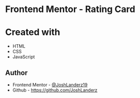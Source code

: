 # Frontend Mentor - Rating Card

# Created with
- HTML
- CSS
- JavaScript

## Author
- Frontend Mentor - [@JoshLanderz19](https://www.frontendmentor.io/profile/JoshLanderz19)
- Github - https://github.com/JoshLanderz
